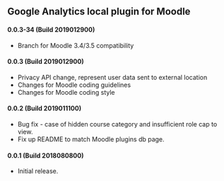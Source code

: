 ## Google Analytics local plugin for Moodle

#### 0.0.3-34 (Build 2019012900)
* Branch for Moodle 3.4/3.5 compatibility

#### 0.0.3 (Build 2019012900)
* Privacy API change, represent user data sent to external location
* Changes for Moodle coding guidelines
* Changes for Moodle coding style

#### 0.0.2 (Build 2019011100)
* Bug fix - case of hidden course category and insufficient role cap to view.
* Fix up README to match Moodle plugins db page.

#### 0.0.1 (Build 2018080800)
* Initial release.

